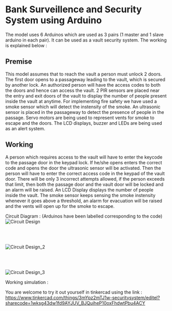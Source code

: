 # Bank Surveillence and Security System using Arduino
 
The model uses 6 Arduinos which are used as 3 pairs (1 master and 1 slave arduino in each pair). It can be used as a vault security system. The working is explained below  :<br/>

## Premise
This model assumes that to reach the vault a person must unlock 2 doors. The first door opens to a passageway leading to the vault, which is secured by another lock. An authorized person will have the access codes to both the doors and hence can access the vault. 2 PIR sensors are placed near the entry and exit doors of the vault to display the number of people present inside the vault at anytime. For implementing fire safety we have used a smoke sensor which will detect the instensity of the smoke. An ultrasonic sensor is placed in the passageway to detect the presence of people in the passage. Servo motors are being used to represent vents for smoke to escape and the doors. The LCD displays, buzzer and LEDs are being used as an alert system.

## Working 
A person which requires access to the vault will have to enter the keycode to the passage door in the keypad lock. If he/she opens enters the correct code and opens the door the ultrasonic sensor will be activated. Then the person will have to enter the correct access code in the keypad of the vault door. There will be only 3 incorrect attempts allowed, if the person exceeds that limit, then both the passage door and the vault door will be locked and an alarm will be raised. An LCD Display displays the number of people inside the vault. The smoke sensor keeps sensing the smoke instensity whenever it goes above a threshold, an alarm for evacuation will be raised and the vents will open up for the smoke to escape. 

Circuit Diagram : (Arduinos have been labelled corresponding to the code)
![Circuit Design](https://user-images.githubusercontent.com/75062006/130012310-c18584f6-9acc-4394-a30a-de22c47b6663.png)

<br/>
<br/>

![Circuit Design_2](https://user-images.githubusercontent.com/75062006/130012990-8ced5bfb-f8d4-4dac-9491-ff673fbd366f.png)

<br/>
<br/>

![Circuit Design_3](https://user-images.githubusercontent.com/75062006/130013228-18ffdb7f-6aba-41e7-aa40-1977135cb199.png)







Working simulation :





You are welcome to try it out yourself in tinkercad using the link : https://www.tinkercad.com/things/3mYpz2mTJ1w-securitysystem/editel?sharecode=1wksg43dw1fd9AYJUV_BJQuiheP10oxFhdwtPbu4ACY
